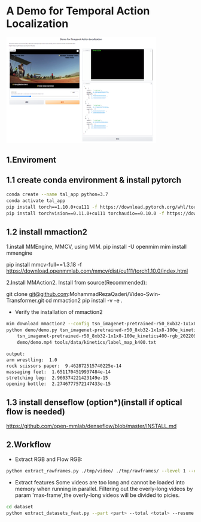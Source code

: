 # A Demo for Temporal Action Localization
<p>
  <img src="./figs/demo.png" width="400" />
</p>

## 1.Enviroment
## 1.1 create conda environment & install pytorch
```bash
conda create --name tal_app python=3.7
conda activate tal_app
pip install torch==1.10.0+cu111 -f https://download.pytorch.org/whl/torch_stable.html
pip install torchvision==0.11.0+cu111 torchaudio==0.10.0 -f https://download.pytorch.org/whl/torch_stable.html
```

## 1.2 install mmaction2
1.install MMEngine, MMCV, using MIM.
pip install -U openmim
mim install mmengine
<!-- mim install mmcv -->
pip install mmcv-full==1.3.18 -f https://download.openmmlab.com/mmcv/dist/cu111/torch1.10.0/index.html

2.Install MMAction2.
Install from source(Recommended):
<!-- git clone https://github.com/open-mmlab/mmaction2.git -->
git clone git@github.com:MohammadRezaQaderi/Video-Swin-Transformer.git
cd mmaction2
pip install -v -e .

- Verify the installation of mmaction2
```bash
mim download mmaction2 --config tsn_imagenet-pretrained-r50_8xb32-1x1x8-100e_kinetics400-rgb --dest .
python demo/demo.py tsn_imagenet-pretrained-r50_8xb32-1x1x8-100e_kinetics400-rgb.py \
    tsn_imagenet-pretrained-r50_8xb32-1x1x8-100e_kinetics400-rgb_20220906-2692d16c.pth \
    demo/demo.mp4 tools/data/kinetics/label_map_k400.txt
```
~~~~
output:
arm wrestling:  1.0
rock scissors paper:  9.462872515740225e-14
massaging feet:  1.6511704519937484e-14
stretching leg:  2.960374221423149e-15
opening bottle:  2.2746777572147433e-15
~~~~

## 1.3 install denseflow (option*)(install if optical flow is needed)
https://github.com/open-mmlab/denseflow/blob/master/INSTALL.md


## 2.Workflow
- Extract RGB and Flow
RGB:
```bash
python extract_rawframes.py ./tmp/video/ ./tmp/rawframes/ --level 1 --ext mp4 --task rgb --use-opencv
```

- Extract features
Some videos are too long and cannot be loaded into memory when running in parallel. 
Filtering out the overly-long videos by param 'max-frame',the overly-long videos will be divided to <max-frame> picies.
```bash
cd dataset
python extract_datasets_feat.py --part <part> --total <total> --resume --max-frame 15000
```
